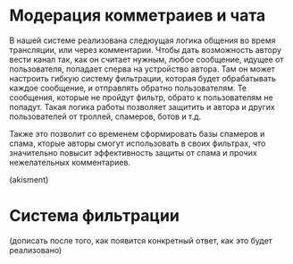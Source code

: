 # Модерация комметраиев и чата

В нашей системе реализована следюущая логика общения во время трансляции, или через комментарии. Чтобы дать возможность автору вести канал так, как он считает нужным, любое сообщение, идущее от пользователя, попадает сперва на устройство автора. Там он может настроить гибкую систему фильтрации, которая будет обрабатывать каждое сообщение, и отправлять обратно пользователям. Те сообщения, которые не пройдут фильтр, обрато к пользователям не попадут. Такая логика работы позволяет защитить и автора и других пользователей от троллей, спамеров, ботов и т.д.

Также это позволит со временем сформировать базы спамеров и спама, кторые авторы смогут использовать в своих фильтрах, что значительно повысит эффективность защиты от спама и прочих нежелательных комментариев. 

(akisment)

# Система фильтрации
(дописать после того, как появится конкретный ответ, как это будет реализовано)

